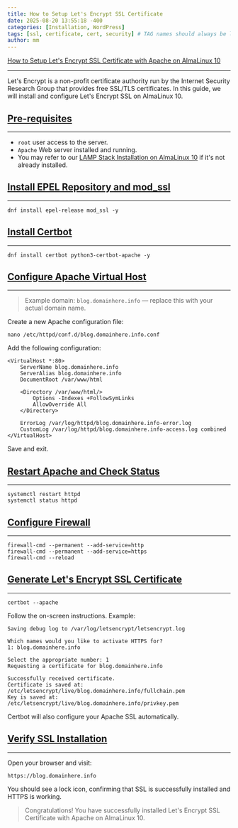 ```yaml
---
title: How to Setup Let's Encrypt SSL Certificate
date: 2025-08-20 13:55:18 -400
categories: [Installation, WordPress]
tags: [ssl, certificate, cert, security] # TAG names should always be lowercase
author: mm
---
```


[How to Setup Let's Encrypt SSL Certificate with Apache on AlmaLinux 10](#How+to+Setup+Let%27s+Encrypt+SSL+Certificate+with+Apache+on+AlmaLinux+10)

* * *

Let's Encrypt is a non-profit certificate authority run by the Internet Security Research Group that provides free SSL/TLS certificates. In this guide, we will install and configure Let's Encrypt SSL on AlmaLinux 10.

## [Pre-requisites](#Pre-requisites)

* * *

*   `root` user access to the server.
*   `Apache` Web server installed and running.
*   You may refer to our [LAMP Stack Installation on AlmaLinux 10](https://wiki.crowncloud.net/index.php?How_to_Install_LAMP_Stack_on_AlmaLinux_10) if it's not already installed.

## [Install EPEL Repository and mod\_ssl](#Install+EPEL+Repository+and+mod_ssl)

* * *

```
dnf install epel-release mod_ssl -y
```


## [Install Certbot](#Install+Certbot)

* * *

```
dnf install certbot python3-certbot-apache -y
```


## [Configure Apache Virtual Host](#Configure+Apache+Virtual+Host)

* * *

> Example domain: `blog.domainhere.info` — replace this with your actual domain name.

Create a new Apache configuration file:

```
nano /etc/httpd/conf.d/blog.domainhere.info.conf
```


Add the following configuration:

```
<VirtualHost *:80>
    ServerName blog.domainhere.info
    ServerAlias blog.domainhere.info
    DocumentRoot /var/www/html

    <Directory /var/www/html/>
        Options -Indexes +FollowSymLinks
        AllowOverride All
    </Directory>

    ErrorLog /var/log/httpd/blog.domainhere.info-error.log
    CustomLog /var/log/httpd/blog.domainhere.info-access.log combined
</VirtualHost>
```


Save and exit.

## [Restart Apache and Check Status](#Restart+Apache+and+Check+Status)

* * *

```
systemctl restart httpd
systemctl status httpd
```


## [Configure Firewall](#Configure+Firewall)

* * *

```
firewall-cmd --permanent --add-service=http
firewall-cmd --permanent --add-service=https
firewall-cmd --reload
```


## [Generate Let's Encrypt SSL Certificate](#Generate+Let%27s+Encrypt+SSL+Certificate)

* * *

```
certbot --apache
```


Follow the on-screen instructions. Example:

```
Saving debug log to /var/log/letsencrypt/letsencrypt.log

Which names would you like to activate HTTPS for?
1: blog.domainhere.info

Select the appropriate number: 1
Requesting a certificate for blog.domainhere.info

Successfully received certificate.
Certificate is saved at: /etc/letsencrypt/live/blog.domainhere.info/fullchain.pem
Key is saved at:         /etc/letsencrypt/live/blog.domainhere.info/privkey.pem
```


Certbot will also configure your Apache SSL automatically.

## [Verify SSL Installation](#Verify+SSL+Installation)

* * *

Open your browser and visit:

```
https://blog.domainhere.info
```


You should see a lock icon, confirming that SSL is successfully installed and HTTPS is working.

> Congratulations! You have successfully installed Let's Encrypt SSL Certificate with Apache on AlmaLinux 10.
